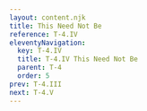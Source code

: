 ```yaml
---
layout: content.njk
title: This Need Not Be
reference: T-4.IV
eleventyNavigation:
  key: T-4.IV
  title: T-4.IV This Need Not Be
  parent: T-4
  order: 5
prev: T-4.III
next: T-4.V
---
```



<div id=2 style=height:0></div>


